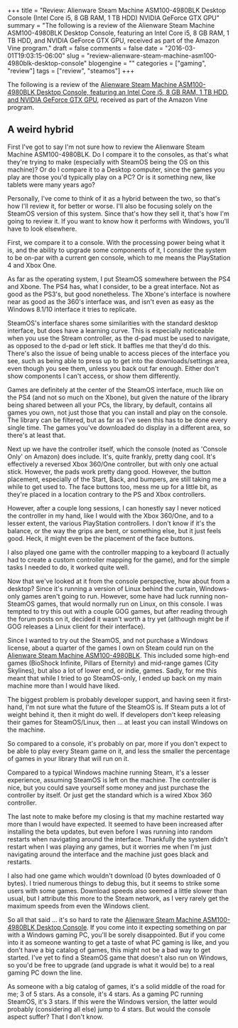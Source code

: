 +++
title = "Review: Alienware Steam Machine ASM100-4980BLK Desktop Console (Intel Core i5, 8 GB RAM, 1 TB HDD) NVIDIA GeForce GTX GPU"
summary = "The following is a review of the Alienware Steam Machine ASM100-4980BLK Desktop Console, featuring an Intel Core i5, 8 GB RAM, 1 TB HDD, and NVIDIA GeForce GTX GPU, received as part of the Amazon Vine program."
draft = false
comments = false
date = "2016-03-01T19:03:15-06:00"
slug = "review-alienware-steam-machine-asm100-4980blk-desktop-console"
blogengine = ""
categories = ["gaming", "review"]
tags = ["review", "steamos"]
+++

The following is a review of the [Alienware Steam Machine ASM100-4980BLK Desktop Console, featuring an Intel Core i5, 8 GB RAM, 1 TB HDD, and NVIDIA GeForce GTX GPU][1], received as part of the Amazon Vine program.

## A weird hybrid

First I've got to say I'm not sure how to review the Alienware Steam Machine ASM100-4980BLK. Do I compare it to the consoles, as that's what they're trying to make (especially with SteamOS being the OS on this machine)? Or do I compare it to a Desktop computer, since the games you play are those you'd typically play on a PC? Or is it something new, like tablets were many years ago?

Personally, I've come to think of it as a hybrid between the two, so that's how I'll review it, for better or worse. I'll also be focusing solely on the SteamOS version of this system. Since that's how they sell it, that's how I'm going to review it. If you want to know how it performs with Windows, you'll have to look elsewhere.

First, we compare it to a console. With the processing power being what it is, and the ability to upgrade some components of it, I consider the system to be on-par with a current gen console, which to me means the PlayStation 4 and Xbox One.

As far as the operating system, I put SteamOS somewhere between the PS4 and Xbone. The PS4 has, what I consider, to be a great interface. Not as good as the PS3's, but good nonetheless. The Xbone's interface is nowhere near as good as the 360's interface was, and isn't even as easy as the Windows 8.1/10 interface it tries to replicate.

SteamOS's interface shares some similarities with the standard desktop interface, but does have a learning curve. This is especially noticeable when you use the Stream controller, as the d-pad must be used to navigate, as opposed to the d-pad or left stick. It baffles me that they'd do this. There's also the issue of being unable to access pieces of the interface you see, such as being able to press up to get into the downloads/settings area, even though you see them, unless you back out far enough. Either don't show components I can't access, or show them differently.

Games are definitely at the center of the SteamOS interface, much like on the PS4 (and not so much on the Xbone), but given the nature of the library being shared between all your PCs, the library, by default, contains all games you own, not just those that you can install and play on the console. The library can be filtered, but as far as I've seen this has to be done every single time. The games you've downloaded do display in a different area, so there's at least that.

Next up we have the controller itself, which the console (noted as 'Console Only' on Amazon) does include. It's, quite frankly, pretty dang cool. It's effectively a reversed Xbox 360/One controller, but with only one actual stick. However, the pads work pretty dang good. However, the button placement, especially of the Start, Back, and bumpers, are still taking me a while to get used to. The face buttons too, mess me up for a little bit, as they're placed in a location contrary to the PS and Xbox controllers.

However, after a couple long sessions, I can honestly say I never noticed the controller in my hand, like I would with the Xbox 360/One, and to a lesser extent, the various PlayStation controllers. I don't know if it's the balance, or the way the grips are bent, or something else, but it just feels good. Heck, it might even be the placement of the face buttons.

I also played one game with the controller mapping to a keyboard (I actually had to create a custom controller mapping for the game), and for the simple tasks I needed to do, it worked quite well.

Now that we've looked at it from the console perspective, how about from a desktop? Since it's running a version of Linux behind the curtain, Windows-only games aren't going to run. However, some have had luck running non-SteamOS games, that would normally run on Linux, on this console. I was tempted to try this out with a couple GOG games, but after reading through the forum posts on it, decided it wasn't worth a try yet (although might be if GOG releases a Linux client for their interface).

Since I wanted to try out the SteamOS, and not purchase a Windows license, about a quarter of the games I own on Steam could run on the [Alienware Steam Machine ASM100-4980BLK][1]. This included some high-end games (BioShock Infinite, Pillars of Eternity) and mid-range games (City Skylines), but also a lot of lower end, or indie, games. Sadly, for me this meant that while I tried to go SteamOS-only, I ended up back on my main machine more than I would have liked.

The biggest problem is probably developer support, and having seen it first-hand, I'm not sure what the future of the SteamOS is. If Steam puts a lot of weight behind it, then it might do well. If developers don't keep releasing their games for SteamOS/Linux, then ... at least you can install Windows on the machine.

So compared to a console, it's probably on par, more if you don't expect to be able to play every Steam game on it, and less the smaller the percentage of games in your library that will run on it.

Compared to a typical Windows machine running Steam, it's a lesser experience, assuming SteamOS is left on the machine. The controller is nice, but you could save yourself some money and just purchase the controller by itself. Or just get the standard which is a wired Xbox 360 controller.

The last note to make before my closing is that my machine restarted way more than I would have expected. It seemed to have been increased after installing the beta updates, but even before I was running into random restarts when navigating around the interface. Thankfully the system didn't restart when I was playing any games, but it worries me when I'm just navigating around the interface and the machine just goes black and restarts.

I also had one game which wouldn't download (0 bytes downloaded of 0 bytes). I tried numerous things to debug this, but it seems to strike some users with some games. Download speeds also seemed a little slower than usual, but I attribute this more to the Steam network, as I very rarely get the maximum speeds from even the Windows client.

So all that said ... it's so hard to rate the [Alienware Steam Machine ASM100-4980BLK Desktop Console][1]. If you come into it expecting something on par with a Windows gaming PC, you'll be sorely disappointed. But if you come into it as someone wanting to get a taste of what PC gaming is like, and you don't have a big catalog of games, this might not be a bad way to get started. I've yet to find a SteamOS game that doesn't also run on Windows, so you'd be free to upgrade (and upgrade is what it would be) to a real gaming PC down the line.

As someone with a big catalog of games, it's a solid middle of the road for me; 3 of 5 stars. As a console, it's 4 stars. As a gaming PC running SteamOS, it's 3 stars. If this were the Windows version, the latter would probably (considering all else) jump to 4 stars. But would the console aspect suffer? That I don't know.

[1]: http://amzn.to/1L3RU4m